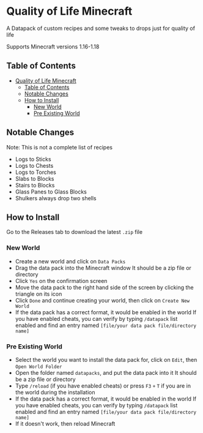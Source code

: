 # Quality of Life Minecraft

A Datapack of custom recipes and some tweaks to drops just for quality of life

Supports Minecraft versions 1.16-1.18

## Table of Contents

- [Quality of Life Minecraft](#quality-of-life-minecraft)
  - [Table of Contents](#table-of-contents)
  - [Notable Changes](#notable-changes)
  - [How to Install](#how-to-install)
    - [New World](#new-world)
    - [Pre Existing World](#pre-existing-world)

## Notable Changes

Note: This is not a complete list of recipes

- Logs to Sticks
- Logs to Chests
- Logs to Torches
- Slabs to Blocks
- Stairs to Blocks
- Glass Panes to Glass Blocks
- Shulkers always drop two shells

## How to Install

Go to the Releases tab to download the latest `.zip` file

### New World

- Create a new world and click on `Data Packs`
- Drag the data pack into the Minecraft window It should be a zip file or directory
- Click `Yes` on the confirmation screen
- Move the data pack to the right hand side of the screen by clicking the triangle on its icon
- Click `Done` and continue creating your world, then click on `Create New World`
- If the data pack has a correct format, it would be enabled in the world If you have enabled cheats, you can verify by typing `/datapack` list enabled and find an entry named `[file/your data pack file/directory name]`

### Pre Existing World

- Select the world you want to install the data pack for, click on `Edit`, then `Open World Folder`
- Open the folder named `datapacks`, and put the data pack into it It should be a zip file or directory
- Type `/reload` (if you have enabled cheats) or press `F3` `+` `T` if you are in the world during the installation
- If the data pack has a correct format, it would be enabled in the world If you have enabled cheats, you can verify by typing `/datapack` list enabled and find an entry named `[file/your data pack file/directory name]`
- If it doesn't work, then reload Minecraft

